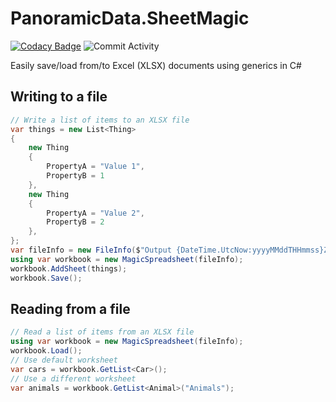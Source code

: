 # PanoramicData.SheetMagic

[![Codacy Badge](https://app.codacy.com/project/badge/Grade/70d9929b4d3c4d8ab2d69c5209a29b6e)](https://www.codacy.com/gh/panoramicdata/PanoramicData.SheetMagic/dashboard?utm_source=github.com&amp;utm_medium=referral&amp;utm_content=panoramicdata/PanoramicData.SheetMagic&amp;utm_campaign=Badge_Grade)
![Commit Activity](https://img.shields.io/github/commit-activity/m/panoramicdata/PanoramicData.SheetMagic)

Easily save/load from/to Excel (XLSX) documents using generics in C#

## Writing to a file

```c#
// Write a list of items to an XLSX file
var things = new List<Thing>
{
	new Thing
	{
		PropertyA = "Value 1",
		PropertyB = 1
	},
	new Thing
	{
		PropertyA = "Value 2",
		PropertyB = 2
	},
};
var fileInfo = new FileInfo($"Output {DateTime.UtcNow:yyyyMMddTHHmmss}Z.xlsx");
using var workbook = new MagicSpreadsheet(fileInfo);
workbook.AddSheet(things);
workbook.Save();
```

## Reading from a file

```c#
// Read a list of items from an XLSX file
using var workbook = new MagicSpreadsheet(fileInfo);
workbook.Load();
// Use default worksheet
var cars = workbook.GetList<Car>();
// Use a different worksheet
var animals = workbook.GetList<Animal>("Animals");
